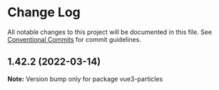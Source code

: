 # Change Log

All notable changes to this project will be documented in this file.
See [Conventional Commits](https://conventionalcommits.org) for commit guidelines.

## 1.42.2 (2022-03-14)

**Note:** Version bump only for package vue3-particles
